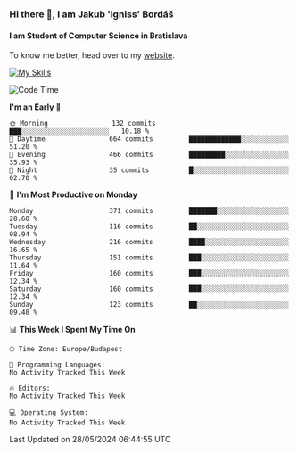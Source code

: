 ### Hi there 👋, I am Jakub 'igniss' Bordáš

#### I am Student of Computer Science in Bratislava
To know me better, head over to my [website](https://bordas.sk).

[![My Skills](https://skillicons.dev/icons?i=js,html,css,figma,svelte,java,kotlin,python,postgresql,typescript,nest,nodejs)](https://bordas.sk)


<!--START_SECTION:waka-->
![Code Time](http://img.shields.io/badge/Code%20Time-1%2C480%20hrs%205%20mins-blue)

**I'm an Early 🐤** 

```text
🌞 Morning                132 commits         ███░░░░░░░░░░░░░░░░░░░░░░   10.18 % 
🌆 Daytime                664 commits         █████████████░░░░░░░░░░░░   51.20 % 
🌃 Evening                466 commits         █████████░░░░░░░░░░░░░░░░   35.93 % 
🌙 Night                  35 commits          █░░░░░░░░░░░░░░░░░░░░░░░░   02.70 % 
```
📅 **I'm Most Productive on Monday** 

```text
Monday                   371 commits         ███████░░░░░░░░░░░░░░░░░░   28.60 % 
Tuesday                  116 commits         ██░░░░░░░░░░░░░░░░░░░░░░░   08.94 % 
Wednesday                216 commits         ████░░░░░░░░░░░░░░░░░░░░░   16.65 % 
Thursday                 151 commits         ███░░░░░░░░░░░░░░░░░░░░░░   11.64 % 
Friday                   160 commits         ███░░░░░░░░░░░░░░░░░░░░░░   12.34 % 
Saturday                 160 commits         ███░░░░░░░░░░░░░░░░░░░░░░   12.34 % 
Sunday                   123 commits         ██░░░░░░░░░░░░░░░░░░░░░░░   09.48 % 
```


📊 **This Week I Spent My Time On** 

```text
🕑︎ Time Zone: Europe/Budapest

💬 Programming Languages: 
No Activity Tracked This Week

🔥 Editors: 
No Activity Tracked This Week

💻 Operating System: 
No Activity Tracked This Week
```


 Last Updated on 28/05/2024 06:44:55 UTC
<!--END_SECTION:waka-->
